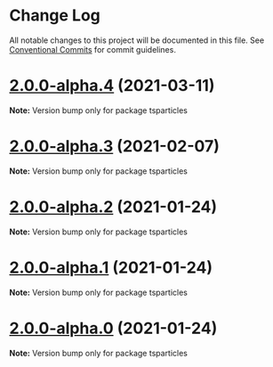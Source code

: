 # Change Log

All notable changes to this project will be documented in this file.
See [Conventional Commits](https://conventionalcommits.org) for commit guidelines.

# [2.0.0-alpha.4](https://github.com/matteobruni/tsparticles/compare/tsparticles@1.19.4...tsparticles@2.0.0-alpha.4) (2021-03-11)

**Note:** Version bump only for package tsparticles





# [2.0.0-alpha.3](https://github.com/matteobruni/tsparticles/compare/tsparticles@2.0.0-alpha.2...tsparticles@2.0.0-alpha.3) (2021-02-07)

**Note:** Version bump only for package tsparticles





# [2.0.0-alpha.2](https://github.com/matteobruni/tsparticles/compare/tsparticles@2.0.0-alpha.1...tsparticles@2.0.0-alpha.2) (2021-01-24)

**Note:** Version bump only for package tsparticles





# [2.0.0-alpha.1](https://github.com/matteobruni/tsparticles/compare/tsparticles@1.19.0-alpha.5...tsparticles@2.0.0-alpha.1) (2021-01-24)

**Note:** Version bump only for package tsparticles





# [2.0.0-alpha.0](https://github.com/matteobruni/tsparticles/compare/tsparticles@1.19.0-alpha.5...tsparticles@2.0.0-alpha.0) (2021-01-24)

**Note:** Version bump only for package tsparticles
